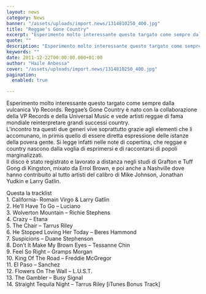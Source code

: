 ```yaml
---
layout: news
category: News
banner: "/assets/uploads/import.news/1314810250_400.jpg"
title: "Reggae’s Gone Country"
excerpt: "Esperimento molto interessante questo targato come sempre dalla vulcanica Vp Records. Reggae’s Gone Country è nato con la collaborazione della VP Records e della Universal Music e vede artisti reggae di fama mondiale reinterpretare grandi successi country. L’incontro tra questi due generi vive soprattutto grazie agli elementi che li accomunano, in primis quello di essere [&hellip"
quote: ""
description: "Esperimento molto interessante questo targato come sempre dalla vulcanica Vp Records. Reggae’s Gone Country è nato con la collaborazione della VP Records e della Universal Music e vede artisti reggae di fama mondiale reinterpretare grandi successi country. L’incontro tra questi due generi vive soprattutto grazie agli elementi che li accomunano, in primis quello di essere [&hellip"
keywords: ""
date: 2011-12-22T00:00:00.000+01:00
author: "Haile Anbessa"
cover: "/assets/uploads/import.news/1314810250_400.jpg"
pagination:
  enabled: true

---
```


Esperimento molto interessante questo targato come sempre dalla vulcanica Vp Records. Reggae’s Gone Country è nato con la collaborazione della VP Records e della Universal Music e vede artisti reggae di fama mondiale reinterpretare grandi successi country.  
L’incontro tra questi due generi vive soprattutto grazie agli elementi che li accomunano, in primis quello di essere diretta espressione delle istanze della povera gente. Si legge infatti nelle note di copertina, che reggae e country nascono dalla voglia di esprimersi e di raccontarsi di popoli marginalizzati.  
Il disco è stato registrato e lavorato a distanza negli studi di Grafton e Tuff Gong di Kingston, mixato da Errol Brown, e poi anche a Nashville dove hanno contribuito al tutto artisti del calibro di Mike Johnson, Jonathan Yudkin e Larry Gatlin.

Questa la tracklist  
1\. California- Romain Virgo & Larry Gatlin  
2\. He’ll Have To Go – Luciano  
3\. Wolverton Mountain – Richie Stephens  
4\. Crazy – Etana  
5\. The Chair – Tarrus Riley  
6\. He Stopped Loving Her Today – Beres Hammond  
7\. Suspicions – Duane Stephenson  
8\. Don’t It Make My Brown Eyes – Tessanne Chin  
9\. Feel So Right – Gramps Morgan  
10\. King Of The Road – Freddie McGregor  
11\. El Paso – Sanchez  
12\. Flowers On The Wall – L.U.S.T.  
13\. The Gambler – Busy Signal  
14\. Straight Tequila Night – Tarrus Riley \[iTunes Bonus Track\]